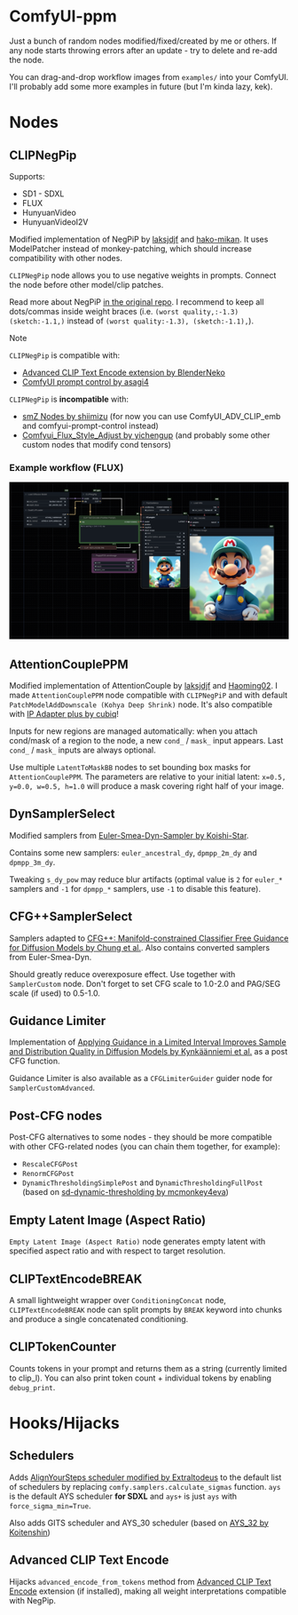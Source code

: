 # ComfyUI-ppm

Just a bunch of random nodes modified/fixed/created by me or others. If any node starts throwing errors after an update - try to delete and re-add the node.

You can drag-and-drop workflow images from `examples/` into your ComfyUI. I'll probably add some more examples in future (but I'm kinda lazy, kek).

# Nodes

## CLIPNegPip

Supports:

- SD1 - SDXL
- FLUX
- HunyuanVideo
- HunyuanVideoI2V

Modified implementation of NegPiP by [laksjdjf](https://github.com/laksjdjf) and [hako-mikan](https://github.com/hako-mikan). It uses ModelPatcher instead of monkey-patching, which should increase compatibility with other nodes.

`CLIPNegPip` node allows you to use negative weights in prompts. Connect the node before other model/clip patches.

Read more about NegPiP [in the original repo](https://github.com/hako-mikan/sd-webui-negpip). I recommend to keep all dots/commas inside weight braces (i.e. `(worst quality,:-1.3) (sketch:-1.1,)` instead of `(worst quality:-1.3), (sketch:-1.1),`).

> [!NOTE]
> `CLIPNegPip` is compatible with:
>
> - [Advanced CLIP Text Encode extension by BlenderNeko](https://github.com/BlenderNeko/ComfyUI_ADV_CLIP_emb)
> - [ComfyUI prompt control by asagi4](https://github.com/asagi4/comfyui-prompt-control/)
>
> `CLIPNegPip` is **incompatible** with:
>
> - [smZ Nodes by shiimizu](https://github.com/shiimizu/ComfyUI_smZNodes) (for now you can use ComfyUI_ADV_CLIP_emb and comfyui-prompt-control instead)
> - [Comfyui_Flux_Style_Adjust by yichengup](https://github.com/yichengup/Comfyui_Flux_Style_Adjust) (and probably some other custom nodes that modify cond tensors)

### Example workflow (FLUX)

![workflow_negpip_flux](examples/workflow_negpip_flux.png)

## AttentionCouplePPM

Modified implementation of AttentionCouple by [laksjdjf](https://github.com/laksjdjf) and [Haoming02](https://github.com/Haoming02). I made `AttentionCouplePPM` node compatible with `CLIPNegPiP` and with default `PatchModelAddDownscale (Kohya Deep Shrink)` node. It's also compatible with [IP Adapter plus by cubiq](https://github.com/cubiq/ComfyUI_IPAdapter_plus)!

Inputs for new regions are managed automatically: when you attach cond/mask of a region to the node, a new `cond_` / `mask_` input appears. Last `cond_` / `mask_` inputs are always optional.

Use multiple `LatentToMaskBB` nodes to set bounding box masks for `AttentionCouplePPM`. The parameters are relative to your initial latent: `x=0.5, y=0.0, w=0.5, h=1.0` will produce a mask covering right half of your image.

## DynSamplerSelect

Modified samplers from [Euler-Smea-Dyn-Sampler by Koishi-Star](https://github.com/Koishi-Star/Euler-Smea-Dyn-Sampler).

Contains some new samplers: `euler_ancestral_dy`, `dpmpp_2m_dy` and `dpmpp_3m_dy`.

Tweaking `s_dy_pow` may reduce blur artifacts (optimal value is `2` for `euler_*` samplers and `-1` for `dpmpp_*` samplers, use `-1` to disable this feature).

## CFG++SamplerSelect

Samplers adapted to [CFG++: Manifold-constrained Classifier Free Guidance for Diffusion Models by Chung et al.](https://cfgpp-diffusion.github.io/). Also contains converted samplers from Euler-Smea-Dyn.

Should greatly reduce overexposure effect. Use together with `SamplerCustom` node. Don't forget to set CFG scale to 1.0-2.0 and PAG/SEG scale (if used) to 0.5-1.0.

## Guidance Limiter

Implementation of [Applying Guidance in a Limited Interval Improves Sample and Distribution Quality in Diffusion Models by Kynkäänniemi et al.](https://arxiv.org/abs/2404.07724) as a post CFG function.

Guidance Limiter is also available as a `CFGLimiterGuider` guider node for `SamplerCustomAdvanced`.

## Post-CFG nodes

Post-CFG alternatives to some nodes - they should be more compatible with other CFG-related nodes (you can chain them together, for example):

- `RescaleCFGPost`
- `RenormCFGPost`
- `DynamicThresholdingSimplePost` and `DynamicThresholdingFullPost` (based on [sd-dynamic-thresholding by mcmonkey4eva](https://github.com/mcmonkeyprojects/sd-dynamic-thresholding))

## Empty Latent Image (Aspect Ratio)

`Empty Latent Image (Aspect Ratio)` node generates empty latent with specified aspect ratio and with respect to target resolution.

## CLIPTextEncodeBREAK

A small lightweight wrapper over `ConditioningConcat` node, `CLIPTextEncodeBREAK` node can split prompts by `BREAK` keyword into chunks and produce a single concatenated conditioning.

## CLIPTokenCounter

Counts tokens in your prompt and returns them as a string (currently limited to clip_l). You can also print token count + individual tokens by enabling `debug_print`.

# Hooks/Hijacks

## Schedulers

Adds [AlignYourSteps scheduler modified by Extraltodeus](https://github.com/Extraltodeus/sigmas_tools_and_the_golden_scheduler/blob/0dc89a264ef346a093d053c0da751f3ece317613/sigmas_merge.py#L203-L233) to the default list of schedulers by replacing `comfy.samplers.calculate_sigmas` function. `ays` is the default AYS scheduler **for SDXL** and `ays+` is just `ays` with `force_sigma_min=True`.

Also adds GITS scheduler and AYS_30 scheduler (based on [AYS_32 by Koitenshin](https://github.com/AUTOMATIC1111/stable-diffusion-webui/pull/15751#issuecomment-2143648234))

## Advanced CLIP Text Encode

Hijacks `advanced_encode_from_tokens` method from [Advanced CLIP Text Encode](https://github.com/BlenderNeko/ComfyUI_ADV_CLIP_emb) extension (if installed), making all weight interpretations compatible with NegPip.
